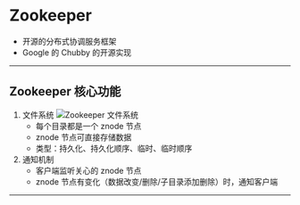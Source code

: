 # Zookeeper
- 开源的分布式协调服务框架
- Google 的 Chubby 的开源实现
---
## Zookeeper 核心功能
1. 文件系统
    ![Zookeeper 文件系统](http://img2.mukewang.com/60c24f0d000148fb03860338.jpg)
    - 每个目录都是一个 znode 节点
    - znode 节点可直接存储数据
    - 类型：持久化、持久化顺序、临时、临时顺序
2. 通知机制
    - 客户端监听关心的 znode 节点
    - znode 节点有变化（数据改变/删除/子目录添加删除）时，通知客户端
---
